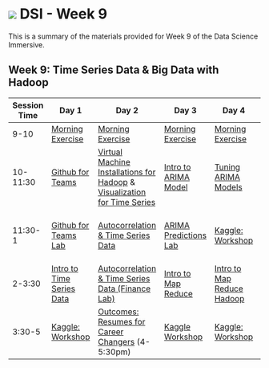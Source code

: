 # ![](https://ga-dash.s3.amazonaws.com/production/assets/logo-9f88ae6c9c3871690e33280fcf557f33.png) DSI - Week 9

This is a summary of the materials provided for Week 9 of the Data Science Immersive.

## Week 9: Time Series Data & Big Data with Hadoop

Session Time | Day 1 | Day 2 | Day 3 | Day 4 | Day 5
 --- | --- | --- | --- | ---  | ---
9-10 | [Morning Exercise][9-1A]                | [Morning Exercise][9-2A]                   | [Morning Exercise][9-3A]                | [Morning Exercise][9-4A]      | [Morning Exercise][9-5A]
10-11:30 | [Github for Teams][9-1B]            | [Virtual Machine Installations for Hadoop][9-2AA] & [Visualization for Time Series][9-2B]      | [Intro to ARIMA Model][9-3B]      | [Tuning ARIMA Models][9-4B]   | [ARIMA Tuning Lab][9-4C]
11:30-1 | [Github for Teams Lab][9-1C]         | [Autocorrelation & Time Series Data][9-2C] | [ARIMA Predictions Lab][9-3C]    | [Kaggle: Workshop][9-4D]      | [Time Series Recap][9-5B] & [Visualizing Time Series Group Lab][9-5C]
2-3:30 | [Intro to Time Series Data][9-1D]     | [Autocorrelation & Time Series Data (Finance Lab)][9-2D] | [Intro to Map Reduce][9-3D]    |  [Intro to Map Reduce Hadoop][9-4E]  | [Kaggle: Workshop][9-5D]
3:30-5 | [Kaggle: Workshop][9-1E]        | [Outcomes: Resumes for Career Changers][9-2E] (4-5:30pm)  |  [Kaggle Workshop][9-3D]         | [Kaggle: Workshop][9-4E]      | [Kaggle: Presentations][9-5E]

[9-2AA]: https://github.com/ga-students/DSI_SM_01/blob/master/curriculum/week-09/VM-big-data-setup.md

[9-1A]: ./instructor-contributions/
[9-1B]: 1.1-lesson
[9-1C]: 1.2-lab
[9-1D]: 1.3-lesson
[9-1E]: 1.4-lab
[9-1F]: ./instructor-contributions/

[9-2A]: ../instructor-contributions/
[9-2B]: 2.1-lab-visualize-westnile
[9-2C]: 2.2-lesson
[9-2D]: 2.3-lab
[9-2E]: #
[9-2F]: ./instructor-contributions/

[9-3A]: #
[9-3B]: 3.1-lesson
[9-3C]: 3.2-lab-ARIMA-predictions-lab
[9-3D]: 3.3-lesson-big-data-intro-map-reduce
[9-3E]: #
[9-3F]: ./instructor-contributions/

[9-4A]: ./instructor-contributions/
[9-4B]: 4.1-lesson
[9-4C]: 4.2-lab
[9-4D]: ../../03-projects/02-projects-capstone/part-03/
[9-4E]: 4.3-lab-hadoop-intro
[9-4F]: ./instructor-contributions/

[9-5A]: ../recurring-materials/reflection
[9-5B]: 5.1-lesson
[9-5C]: 5.2-lab
[9-5D]: #
[9-5E]: ../recurring-materials/project-show-and-tell
[9-5F]: ./instructor-contributions/
